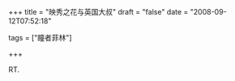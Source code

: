 +++
title = "映秀之花与英国大叔"
draft = "false"
date = "2008-09-12T07:52:18"

tags = ["瞳者菲林"]


+++

  RT.





  



  



  



  



  



  
